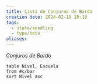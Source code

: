 ```yaml
---
title: Lista de Conjuros de Bardo
creation date: 2024-02-19 20:18
tags:
  - state/seedling
  - type/note
aliases:
---
```

*Conjuros de Bardo*

```dataview
table Nivel, Escuela
from #c/bar
sort Nivel asc
```
